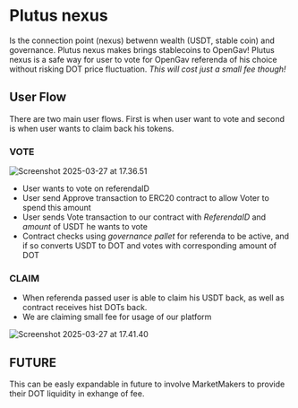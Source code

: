 # Plutus nexus
Is the connection point (nexus) betwenn wealth (USDT, stable coin) and governance.
Plutus nexus makes brings stablecoins to OpenGav!
Plutus nexus is a safe way for user to vote for OpenGav referenda of his choice without risking DOT price fluctuation. 
*This will cost just a small fee though!*

## User Flow
There are two main user flows. First is when user want to vote and second is when user wants to claim back his tokens.

### VOTE
![Screenshot 2025-03-27 at 17.36.51](https://hackmd.io/_uploads/HJ7e1WQ6kx.png)

- User wants to vote on referendaID
- User send Approve transaction to ERC20 contract to allow Voter to spend this amount
- User sends Vote transaction to our contract with *ReferendaID* and *amount* of USDT he wants to vote
- Contract checks using *governance pallet* for referenda to be active, and if so converts USDT to DOT and votes with corresponding amount of DOT


### CLAIM

- When referenda passed user is able to claim his USDT back, as well as contract receives hist DOTs back.
- We are claiming small fee for usage of our platform

![Screenshot 2025-03-27 at 17.41.40](https://hackmd.io/_uploads/H1xCkW76Je.png)



## FUTURE
This can be easly expandable in future to involve MarketMakers to provide their DOT liquidity in exhange of fee.